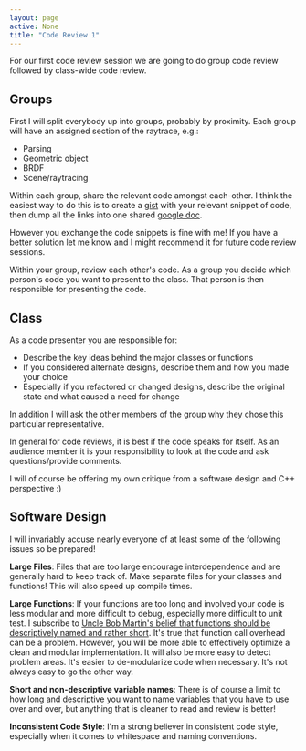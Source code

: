 ```yaml
---
layout: page
active: None
title: "Code Review 1"
---
```


For our first code review session we are going to do group code review followed by class-wide code review.



## Groups

First I will split everybody up into groups, probably by proximity.
Each group will have an assigned section of the raytrace, e.g.:

* Parsing
* Geometric object
* BRDF
* Scene/raytracing

Within each group, share the relevant code amongst each-other.
I think the easiest way to do this is to create a [gist](https://gist.github.com/) with your relevant snippet of code,
then dump all the links into one shared [google doc](https://docs.google.com/).

However you exchange the code snippets is fine with me!
If you have a better solution let me know and I might recommend it for future code review sessions.

Within your group, review each other's code.
As a group you decide which person's code you want to present to the class.
That person is then responsible for presenting the code.



## Class

As a code presenter you are responsible for:

* Describe the key ideas behind the major classes or functions
* If you considered alternate designs, describe them and how you made your choice
* Especially if you refactored or changed designs, describe the original state and what caused a need for change

In addition I will ask the other members of the group why they chose this particular representative.

In general for code reviews, it is best if the code speaks for itself.
As an audience member it is your responsibility to look at the code and ask questions/provide comments.

I will of course be offering my own critique from a software design and C++ perspective :)



## Software Design

I will invariably accuse nearly everyone of at least some of the following issues so be prepared!

**Large Files**: Files that are too large encourage interdependence and are generally hard to keep track of.
Make separate files for your classes and functions!
This will also speed up compile times.

**Large Functions**: If your functions are too long and involved your code is less modular and more difficult to debug,
especially more difficult to unit test.
I subscribe to [Uncle Bob Martin's belief that functions should be descriptively named and rather short](https://vimeo.com/12643301).
It's true that function call overhead can be a problem.
However, you will be more able to effectively optimize a clean and modular implementation.
It will also be more easy to detect problem areas.
It's easier to de-modularize code when necessary.
It's not always easy to go the other way.

**Short and non-descriptive variable names**: There is of course a limit to how long and descriptive you want to name variables that you have to use over and over,
but anything that is cleaner to read and review is better!

**Inconsistent Code Style**: I'm a strong believer in consistent code style, especially when it comes to whitespace and naming conventions.
